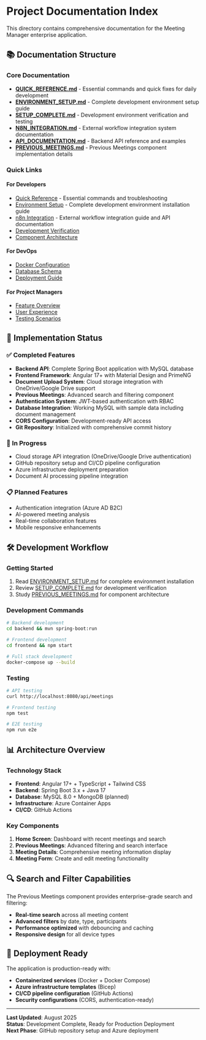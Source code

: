 # Project Documentation Index

This directory contains comprehensive documentation for the Meeting Manager enterprise application.

## 📚 Documentation Structure

### Core Documentation

- **[QUICK_REFERENCE.md](./QUICK_REFERENCE.md)** - Essential commands and quick fixes for daily development
- **[ENVIRONMENT_SETUP.md](./ENVIRONMENT_SETUP.md)** - Complete development environment setup guide
- **[SETUP_COMPLETE.md](./SETUP_COMPLETE.md)** - Development environment verification and testing
- **[N8N_INTEGRATION.md](./N8N_INTEGRATION.md)** - External workflow integration system documentation
- **[API_DOCUMENTATION.md](./API_DOCUMENTATION.md)** - Backend API reference and examples
- **[PREVIOUS_MEETINGS.md](./PREVIOUS_MEETINGS.md)** - Previous Meetings component implementation details

### Quick Links

#### For Developers

- [Quick Reference](./QUICK_REFERENCE.md) - Essential commands and troubleshooting
- [Environment Setup](./ENVIRONMENT_SETUP.md) - Complete development environment installation guide
- [n8n Integration](./N8N_INTEGRATION.md) - External workflow integration guide and API documentation
- [Development Verification](./SETUP_COMPLETE.md#development-environment-ready--working)
- [Component Architecture](./PREVIOUS_MEETINGS.md#architecture)

#### For DevOps
- [Docker Configuration](./SETUP_COMPLETE.md#development-commands)
- [Database Schema](./API_DOCUMENTATION.md#database-schema)
- [Deployment Guide](../README.md#azure-deployment)

#### For Project Managers
- [Feature Overview](./PREVIOUS_MEETINGS.md#features)
- [User Experience](./PREVIOUS_MEETINGS.md#user-experience)
- [Testing Scenarios](./PREVIOUS_MEETINGS.md#testing-scenarios)

## 🎯 Implementation Status

### ✅ Completed Features
- **Backend API**: Complete Spring Boot application with MySQL database
- **Frontend Framework**: Angular 17+ with Material Design and PrimeNG
- **Document Upload System**: Cloud storage integration with OneDrive/Google Drive support
- **Previous Meetings**: Advanced search and filtering component
- **Authentication System**: JWT-based authentication with RBAC
- **Database Integration**: Working MySQL with sample data including document management
- **CORS Configuration**: Development-ready API access
- **Git Repository**: Initialized with comprehensive commit history

### 🚧 In Progress
- Cloud storage API integration (OneDrive/Google Drive authentication)
- GitHub repository setup and CI/CD pipeline configuration
- Azure infrastructure deployment preparation
- Document AI processing pipeline integration

### 📋 Planned Features
- Authentication integration (Azure AD B2C)
- AI-powered meeting analysis
- Real-time collaboration features
- Mobile responsive enhancements

## 🛠 Development Workflow

### Getting Started

1. Read [ENVIRONMENT_SETUP.md](./ENVIRONMENT_SETUP.md) for complete environment installation
2. Review [SETUP_COMPLETE.md](./SETUP_COMPLETE.md) for development verification
3. Study [PREVIOUS_MEETINGS.md](./PREVIOUS_MEETINGS.md) for component architecture

### Development Commands
```bash
# Backend development
cd backend && mvn spring-boot:run

# Frontend development  
cd frontend && npm start

# Full stack development
docker-compose up --build
```

### Testing
```bash
# API testing
curl http://localhost:8080/api/meetings

# Frontend testing
npm test

# E2E testing
npm run e2e
```

## 📊 Architecture Overview

### Technology Stack
- **Frontend**: Angular 17+ + TypeScript + Tailwind CSS
- **Backend**: Spring Boot 3.x + Java 17
- **Database**: MySQL 8.0 + MongoDB (planned)
- **Infrastructure**: Azure Container Apps
- **CI/CD**: GitHub Actions

### Key Components
1. **Home Screen**: Dashboard with recent meetings and search
2. **Previous Meetings**: Advanced filtering and search interface  
3. **Meeting Details**: Comprehensive meeting information display
4. **Meeting Form**: Create and edit meeting functionality

## 🔍 Search and Filter Capabilities

The Previous Meetings component provides enterprise-grade search and filtering:

- **Real-time search** across all meeting content
- **Advanced filters** by date, type, participants  
- **Performance optimized** with debouncing and caching
- **Responsive design** for all device types

## 🚀 Deployment Ready

The application is production-ready with:
- **Containerized services** (Docker + Docker Compose)
- **Azure infrastructure templates** (Bicep)
- **CI/CD pipeline configuration** (GitHub Actions)
- **Security configurations** (CORS, authentication-ready)

---

**Last Updated**: August 2025  
**Status**: Development Complete, Ready for Production Deployment  
**Next Phase**: GitHub repository setup and Azure deployment
